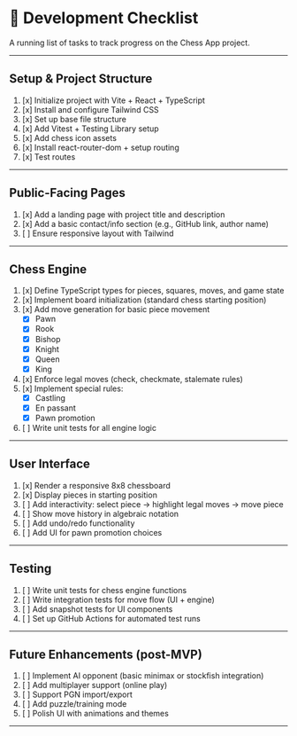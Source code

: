 # 📝 Development Checklist

A running list of tasks to track progress on the Chess App project.

---

## Setup & Project Structure

1. [x] Initialize project with Vite + React + TypeScript
2. [x] Install and configure Tailwind CSS
3. [x] Set up base file structure
4. [x] Add Vitest + Testing Library setup
5. [x] Add chess icon assets
6. [x] Install react-router-dom + setup routing
7. [x] Test routes

---

## Public-Facing Pages

1. [x] Add a landing page with project title and description
2. [x] Add a basic contact/info section (e.g., GitHub link, author name)
3. [ ] Ensure responsive layout with Tailwind

---

## Chess Engine

1. [x] Define TypeScript types for pieces, squares, moves, and game state
2. [x] Implement board initialization (standard chess starting position)
3. [x] Add move generation for basic piece movement
   - [x] Pawn
   - [x] Rook
   - [x] Bishop
   - [x] Knight
   - [x] Queen
   - [x] King
4. [x] Enforce legal moves (check, checkmate, stalemate rules)
5. [x] Implement special rules:
   - [x] Castling
   - [x] En passant
   - [x] Pawn promotion
6. [ ] Write unit tests for all engine logic

---

## User Interface

1. [x] Render a responsive 8x8 chessboard
2. [x] Display pieces in starting position
3. [ ] Add interactivity: select piece → highlight legal moves → move piece
4. [ ] Show move history in algebraic notation
5. [ ] Add undo/redo functionality
6. [ ] Add UI for pawn promotion choices

---

## Testing

1. [ ] Write unit tests for chess engine functions
2. [ ] Write integration tests for move flow (UI + engine)
3. [ ] Add snapshot tests for UI components
4. [ ] Set up GitHub Actions for automated test runs

---

## Future Enhancements (post-MVP)

1. [ ] Implement AI opponent (basic minimax or stockfish integration)
2. [ ] Add multiplayer support (online play)
3. [ ] Support PGN import/export
4. [ ] Add puzzle/training mode
5. [ ] Polish UI with animations and themes

---
